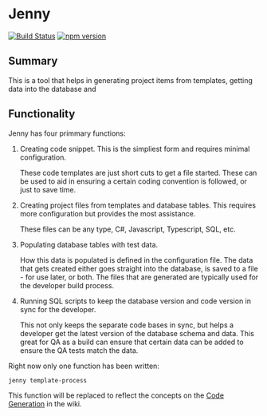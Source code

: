 ﻿# Jenny
[![Build Status](https://travis-ci.org/angry-yard/jenny-cli.svg?branch=master)](https://travis-ci.org/angry-yard/jenny-cli)
[![npm version](https://badge.fury.io/js/jenny-cli.svg)](https://badge.fury.io/js/jenny-cli)
## Summary
This is a tool that helps in generating project items from templates, getting data 
into the database and 

## Functionality

Jenny has four primmary functions:

1. Creating code snippet.  This is the simpliest form and requires minimal configuration.

    These code templates are just short cuts to get a file started.  These can be used to aid 
    in ensuring a certain coding convention is followed, or just to save time.

2. Creating project files from templates and database tables.  This requires more configuration
but provides the most assistance.

    These files can be any type, C#, Javascript, Typescript, SQL, etc.

3. Populating database tables with test data.

    How this data is populated is defined in the configuration file.  The data that gets created 
    either goes straight into the database, is saved to a file - for use later, or both.  The 
    files that are generated are typically used for the developer build process.

4. Running SQL scripts to keep the database version and code version in sync for the developer.

    This not only keeps the separate code bases in sync, but helps a developer get the latest 
    version of the database schema and data.  This great for QA as a build can ensure that 
    certain data can be added to ensure the QA tests match the data.
    
Right now only one function has been written:

```bash
jenny template-process
```

This function will be replaced to reflect the concepts on the [Code Generation](https://github.com/angry-yard/jenny-cli/wiki/Code-Generation) in the wiki.